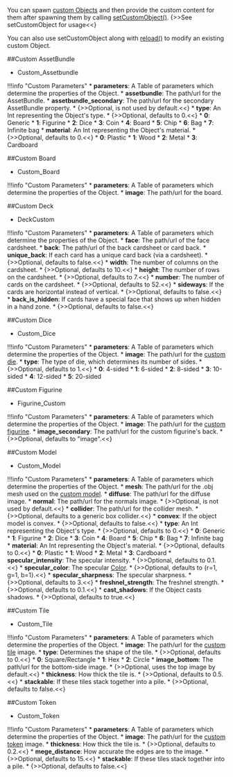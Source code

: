 You can spawn [custom Objects](https://kb.tabletopsimulator.com/custom-content/about-custom-objects/) and then provide the custom content for them after spawning them by calling [setCustomObject()](object.md#setcustomobject). {>>See setCustomObject for usage<<}

You can also use setCustomObject along with [reload()](object.md#reload) to modify an existing custom Object.

##Custom AssetBundle

* Custom_Assetbundle

!!!info "Custom Parameters"
    * [<span class="tag tab"></span>](types.md) **parameters**: A Table of parameters which determine the properties of the Object.
        * [<span class="tag str"></span>](types.md) **assetbundle**: The path/url for the AssetBundle.
        * [<span class="tag str"></span>](types.md) **assetbundle_secondary**: The path/url for the secondary AssetBundle property.
            * {>>Optional, is not used by default.<<}
        * [<span class="tag int"></span>](types.md) **type**: An Int representing the Object's type.
            * {>>Optional, defaults to 0.<<}
                * **0**: Generic
                * **1**: Figurine
                * **2**: Dice
                * **3**: Coin
                * **4**: Board
                * **5**: Chip
                * **6**: Bag
                * **7**: Infinite bag
        * [<span class="tag int"></span>](types.md) **material**: An Int representing the Object's material.
            * {>>Optional, defaults to 0.<<}
                * **0**: Plastic
                * **1**: Wood
                * **2**: Metal
                * **3**: Cardboard

##Custom Board

* Custom_Board

!!!info "Custom Parameters"
    * [<span class="tag tab"></span>](types.md) **parameters**: A Table of parameters which determine the properties of the Object.
        * [<span class="tag str"></span>](types.md) **image**: The path/url for the board.

##Custom Deck

* DeckCustom

!!!info "Custom Parameters"
    * [<span class="tag tab"></span>](types.md) **parameters**: A Table of parameters which determine the properties of the Object.
        * [<span class="tag str"></span>](types.md) **face**: The path/url of the face cardsheet.
        * [<span class="tag str"></span>](types.md) **back**: The path/url of the back cardsheet or card back.
        * [<span class="tag boo"></span>](types.md) **unique_back**: If each card has a unique card back (via a cardsheet).
            * {>>Optional, defaults to false.<<}
        * [<span class="tag int"></span>](types.md) **width**: The number of columns on the cardsheet.
            * {>>Optional, defaults to 10.<<}
        * [<span class="tag int"></span>](types.md) **height**: The number of rows on the cardsheet.
            * {>>Optional, defaults to 7.<<}
        * [<span class="tag int"></span>](types.md) **number**: The number of cards on the cardsheet.
            * {>>Optional, defaults to 52.<<}
        * [<span class="tag boo"></span>](types.md) **sideways**: If the cards are horizontal instead of vertical.
            * {>>Optional, defaults to false.<<}
        * [<span class="tag boo"></span>](types.md) **back_is_hidden**: If cards have a special face that shows up when hidden in a hand zone.
            * {>>Optional, defaults to false.<<}

##Custom Dice

* Custom_Dice

!!!info "Custom Parameters"
    * [<span class="tag tab"></span>](types.md) **parameters**: A Table of parameters which determine the properties of the Object.
        * [<span class="tag str"></span>](types.md) **image**: The path/url for the [custom die](https://kb.tabletopsimulator.com/custom-content/custom-dice/).
        * [<span class="tag int"></span>](types.md) **type**: The type of die, which determines its number of sides.
            * {>>Optional, defaults to 1.<<}
                * **0**: 4-sided
                * **1**: 6-sided
                * **2**: 8-sided
                * **3**: 10-sided
                * **4**: 12-sided
                * **5**: 20-sided

##Custom Figurine

* Figurine_Custom

!!!info "Custom Parameters"
    * [<span class="tag tab"></span>](types.md) **parameters**: A Table of parameters which determine the properties of the Object.
        * [<span class="tag str"></span>](types.md) **image**: The path/url for the [custom figurine](https://kb.tabletopsimulator.com/custom-content/custom-figurine/).
        * [<span class="tag str"></span>](types.md) **image_secondary**: The path/url for the custom figurine's back.
            * {>>Optional, defaults to "image".<<}

##Custom Model

* Custom_Model

!!!info "Custom Parameters"
    * [<span class="tag tab"></span>](types.md) **parameters**: A Table of parameters which determine the properties of the Object.
        * [<span class="tag str"></span>](types.md) **mesh**: The path/url for the .obj mesh used on the [custom model](https://kb.tabletopsimulator.com/custom-content/custom-model/).
        * [<span class="tag str"></span>](types.md) **diffuse**: The path/url for the diffuse image.
        * [<span class="tag str"></span>](types.md) **normal**: The path/url for the normals image.
            * {>>Optional, is not used by default.<<}
        * [<span class="tag str"></span>](types.md) **collider**: The path/url for the collider mesh.
            * {>>Optional, defaults to a generic box collider.<<}
        * [<span class="tag boo"></span>](types.md) **convex**: If the object model is convex.
            * {>>Optional, defaults to false.<<}
        * [<span class="tag int"></span>](types.md) **type**: An Int representing the Object's type.
            * {>>Optional, defaults to 0.<<}
                * **0**: Generic
                * **1**: Figurine
                * **2**: Dice
                * **3**: Coin
                * **4**: Board
                * **5**: Chip
                * **6**: Bag
                * **7**: Infinite bag
        * [<span class="tag int"></span>](types.md) **material**: An Int representing the Object's material.
            * {>>Optional, defaults to 0.<<}
                * **0**: Plastic
                * **1**: Wood
                * **2**: Metal
                * **3**: Cardboard
        * [<span class="tag flo"></span>](types.md) **specular_intensity**: The specular intensity.
            * {>>Optional, defaults to 0.1.<<}
        * [<span class="tag tab"></span>](types.md) **specular_color**: The specular [Color](types.md#color).
            * {>>Optional, defaults to {r=1, g=1, b=1}.<<}
        * [<span class="tag flo"></span>](types.md) **specular_sharpness**: The specular sharpness.
            * {>>Optional, defaults to 3.<<}
        * [<span class="tag flo"></span>](types.md) **freshnel_strength**: The freshnel strength.
            * {>>Optional, defaults to 0.1.<<}
        * [<span class="tag boo"></span>](types.md) **cast_shadows**: If the Object casts shadows.
            * {>>Optional, defaults to true.<<}

##Custom Tile

* Custom_Tile

!!!info "Custom Parameters"
    * [<span class="tag tab"></span>](types.md) **parameters**: A Table of parameters which determine the properties of the Object.
        * [<span class="tag str"></span>](types.md) **image**: The path/url for the [custom tile](https://kb.tabletopsimulator.com/custom-content/custom-tile/) image.
        * [<span class="tag int"></span>](types.md) **type**: Determines the shape of the tile.
            * {>>Optional, defaults to 0.<<}
                * **0**: Square/Rectangle
                * **1**: Hex
                * **2**: Circle
        * [<span class="tag str"></span>](types.md) **image_bottom**: The path/url for the bottom-side image.
            * {>>Optional, uses the top image by default.<<}
        * [<span class="tag flo"></span>](types.md) **thickness**: How thick the tile is.
            * {>>Optional, defaults to 0.5.<<}
        * [<span class="tag boo"></span>](types.md) **stackable**: If these tiles stack together into a pile.
            * {>>Optional, defaults to false.<<}

##Custom Token

* Custom_Token

!!!info "Custom Parameters"
    * [<span class="tag tab"></span>](types.md) **parameters**: A Table of parameters which determine the properties of the Object.
        * [<span class="tag str"></span>](types.md) **image**: The path/url for the [custom token](https://kb.tabletopsimulator.com/custom-content/custom-token/) image.
        * [<span class="tag flo"></span>](types.md) **thickness**: How thick the tile is.
            * {>>Optional, defaults to 0.2.<<}
        * [<span class="tag flo"></span>](types.md) **mege_distance**: How accurate the edges are to the image.
            * {>>Optional, defaults to 15.<<}
        * [<span class="tag boo"></span>](types.md) **stackable**: If these tiles stack together into a pile.
            * {>>Optional, defaults to false.<<}
